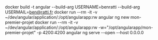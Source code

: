 docker build -t angular --build-arg USERNAME=benratti --build-arg USERMAIL=ben@ratti.fr
docker run --rm -it -v ~/dev/angular/application/:/opt/angularapp:rw angular ng new mon-premier-projet
docker run --rm -it -v ~/dev/angular/application/:/opt/angularapp:rw -w="/opt/angularapp/mon-premier-projet" -p 4200:4200 angular ng serve --open --host 0.0.0.0
